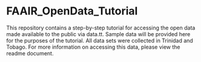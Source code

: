 # FAAIR_OpenData_Tutorial
This repository contains a step-by-step tutorial for accessing the open data made available to the public via data.tt. Sample data will be provided here for the purposes of the tutorial. All data sets were collected in Trinidad and Tobago. For more information on accessing this data, please view the readme document.
